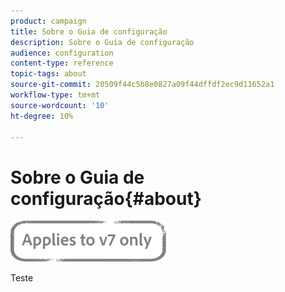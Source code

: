 ```yaml
---
product: campaign
title: Sobre o Guia de configuração
description: Sobre o Guia de configuração
audience: configuration
content-type: reference
topic-tags: about
source-git-commit: 20509f44c5b8e0827a09f44dffdf2ec9d11652a1
workflow-type: tm+mt
source-wordcount: '10'
ht-degree: 10%

---
```



# Sobre o Guia de configuração{#about}

![](../../assets/v7-only.svg)

Teste


